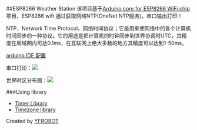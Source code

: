 ##ESP8266 Weather Station
该项目基于[Arduino core for ESP8266 WiFi chip](https://github.com/esp8266/Arduino)项目，ESP8266 wifi 通过获取网络NTP(OneNet NTP服务)，串口输出打印！

NTP，Network Time Protocol，网络时间协议；它是用来使网络中的各个计算机时间同步的一种协议。它的用途是把计算机的时钟同步到世界协调时UTC，其精度在局域网内可达0.1ms，在互联网上绝大多数的地方其精度可以达到1-50ms。

[arduino IDE 配置](http://file.yfrobot.com/file/wifi/nodemcu/arduino/arduinoIDEForTheESP8266.html)

串口打印：![](https://github.com/finalvalue/YFRobot-NTPClock_OneNet/blob/master/image/NTP%20time.png?raw=true)

世界时区分布图：![](https://github.com/finalvalue/YFRobot-NTPClock_OneNet/blob/master/image/time-zone-offset.png?raw=true)

###Using library
* [Timer Library](http://www.arduino.cc/playground/Code/Time)
* [Timezone library](https://github.com/JChristensen/Timezone)

Created by [YFROBOT](www.yfrobot.com)
